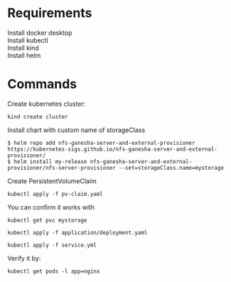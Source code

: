 
# Requirements
Install docker desktop\
Install kubectl\
Install kind\
Install helm


# Commands
Create kubernetes cluster:
```
kind create cluster
```

Install chart with custom name of storageClass
```
$ helm repo add nfs-ganesha-server-and-external-provisioner https://kubernetes-sigs.github.io/nfs-ganesha-server-and-external-provisioner/
$ helm install my-release nfs-ganesha-server-and-external-provisioner/nfs-server-provisioner --set=storageClass.name=mystorage
```

Create PersistentVolumeClaim
```
kubectl apply -f pv-claim.yaml
```

You can confirm it works with
```
kubectl get pvc mystorage
```

```
kubectl apply -f application/deployment.yaml
```

```
kubectl apply -f service.yml 
```

Verify it by:
```
kubectl get pods -l app=nginx
```